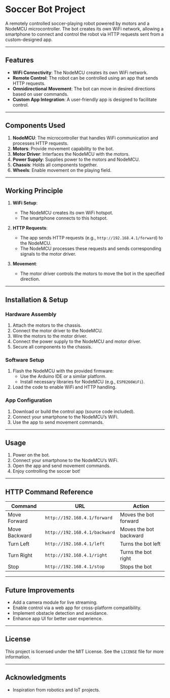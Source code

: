 # Soccer Bot Project

A remotely controlled soccer-playing robot powered by motors and a NodeMCU microcontroller. The bot creates its own WiFi network, allowing a smartphone to connect and control the robot via HTTP requests sent from a custom-designed app.

---

## Features
- **WiFi Connectivity**: The NodeMCU creates its own WiFi network.
- **Remote Control**: The robot can be controlled using an app that sends HTTP requests.
- **Omnidirectional Movement**: The bot can move in desired directions based on user commands.
- **Custom App Integration**: A user-friendly app is designed to facilitate control.

---

## Components Used
1. **NodeMCU**: The microcontroller that handles WiFi communication and processes HTTP requests.
2. **Motors**: Provide movement capability to the bot.
3. **Motor Driver**: Interfaces the NodeMCU with the motors.
4. **Power Supply**: Supplies power to the motors and NodeMCU.
5. **Chassis**: Holds all components together.
6. **Wheels**: Enable movement on the playing field.

---

## Working Principle
1. **WiFi Setup**:
   - The NodeMCU creates its own WiFi hotspot.
   - The smartphone connects to this hotspot.

2. **HTTP Requests**:
   - The app sends HTTP requests (e.g., `http://192.168.4.1/forward`) to the NodeMCU.
   - The NodeMCU processes these requests and sends corresponding signals to the motor driver.

3. **Movement**:
   - The motor driver controls the motors to move the bot in the specified direction.

---

## Installation & Setup
### Hardware Assembly
1. Attach the motors to the chassis.
2. Connect the motor driver to the NodeMCU.
3. Wire the motors to the motor driver.
4. Connect the power supply to the NodeMCU and motor driver.
5. Secure all components to the chassis.

### Software Setup
1. Flash the NodeMCU with the provided firmware:
   - Use the Arduino IDE or a similar platform.
   - Install necessary libraries for NodeMCU (e.g., `ESP8266WiFi`).
2. Load the code to enable WiFi and HTTP handling.

### App Configuration
1. Download or build the control app (source code included).
2. Connect your smartphone to the NodeMCU’s WiFi.
3. Use the app to send movement commands.

---

## Usage
1. Power on the bot.
2. Connect your smartphone to the NodeMCU’s WiFi.
3. Open the app and send movement commands.
4. Enjoy controlling the soccer bot!

---

## HTTP Command Reference
| Command         | URL                     | Action                |
|-----------------|-------------------------|-----------------------|
| Move Forward    | `http://192.168.4.1/forward` | Moves the bot forward |
| Move Backward   | `http://192.168.4.1/backward`| Moves the bot backward|
| Turn Left       | `http://192.168.4.1/left`    | Turns the bot left    |
| Turn Right      | `http://192.168.4.1/right`   | Turns the bot right   |
| Stop            | `http://192.168.4.1/stop`    | Stops the bot         |

---


## Future Improvements
- Add a camera module for live streaming.
- Enable control via a web app for cross-platform compatibility.
- Implement obstacle detection and avoidance.
- Enhance app UI for better user experience.

---

## License
This project is licensed under the MIT License. See the `LICENSE` file for more information.

---

## Acknowledgments
- Inspiration from robotics and IoT projects.
